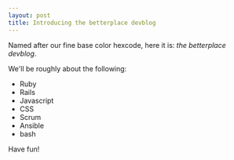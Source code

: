 ```yaml
---
layout: post
title: Introducing the betterplace devblog
---
```


Named after our fine base color hexcode, here it is: *the betterplace devblog*.

We'll be roughly about the following:

* Ruby
* Rails
* Javascript
* CSS
* Scrum
* Ansible
* bash

Have fun!
